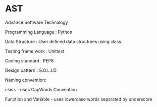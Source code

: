 # AST
Advance Software Technology

Programming Language : Python

Data Structure : User defined data structures using class 

Testing frame work : Unittest

Coding standard : PEP8

Design pattern : S.O.L.I.D

Naming convention:

class - uses CapWords Convention

Function and Variable - uses lowercase words separated by underscore

